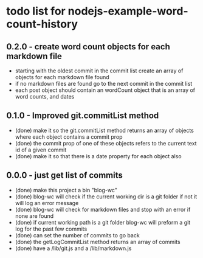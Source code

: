 # todo list for nodejs-example-word-count-history


## 0.2.0 - create word count objects for each markdown file
* starting with the oldest commit in the commit list create an array of objects for each markdown file found
* if no markdown files are found go to the next commit in the commit list
* each post object should contain an wordCount object that is an array of word counts, and dates

## 0.1.0 - Improved git.commitList method
* (done) make it so the git.commitList method returns an array of objects where each object contains a commit prop
* (done) the commit prop of one of these objects refers to the current text id of a given commit
* (done) make it so that there is a date property for each object also

## 0.0.0 - just get list of commits
* (done) make this project a bin "blog-wc"
* (done) blog-wc will check if the current working dir is a git folder if not it will log an error message
* (done) blog-wc will check for markdown files and stop with an error if none are found
* (done) if current working path is a git folder blog-wc will preform a git log for the past few commits
* (done) can set the number of commits to go back
* (done) the getLogCommitList method returns an array of commits
* (done) have a /lib/git.js and a /lib/markdown.js